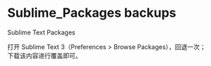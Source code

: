# Sublime_Packages backups
Sublime Text Packages

打开 Sublime Text 3（Preferences > Browse Packages），回退一次；  
下载该内容进行覆盖即可。
